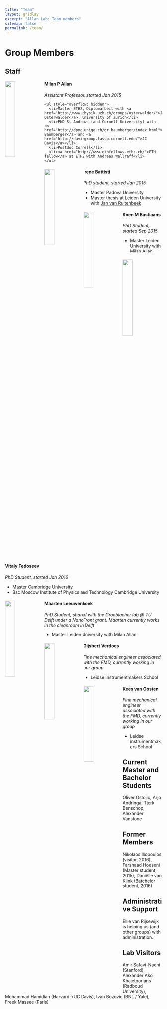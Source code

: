 ```yaml
---
title: "Team"
layout: gridlay
excerpt: "Allan Lab: Team members"
sitemap: false
permalink: /team/
---
```


<h1>Group Members</h1>

<h2>Staff</h2>
<div class="row">
  <div class="col-sm-6 clearfix">
	<img src="{{ site.url }}{{ site.baseurl }}/images/teampic/Milan.png" class="img-responsive" width="25%" style="float: left" />
	<h4>Milan P Allan</h4>
    <p><em>Assistant Professor, started Jan 2015</em></p>
    
	<ul style="overflow: hidden">
	  <li>Master ETHZ, Diplomarbeit with <a href="http://www.physik.uzh.ch/groups/osterwalder/">J Osterwalder</a>, University of Zurich</li>
	  <li>PhD St Andrews (and Cornell University) with <a href="http://dpmc.unige.ch/gr_baumberger/index.html">Felix Baumberger</a> and <a href="http://davisgroup.lassp.cornell.edu/">JC Davis</a></li>
	  <li>Postdoc Cornell</li>
	  <li><a href="http://www.ethfellows.ethz.ch/">ETH fellow</a> at ETHZ with Andreas Wallraff</li>
	</ul>
  </div>

  <div class="col-sm-6 clearfix">
	<img src="{{ site.url }}{{ site.baseurl }}/images/teampic/Irene.jpg" class="img-responsive" width="25%" style="float: left" />
		<h4>Irene Battisti</h4>
<p><em>PhD student, started Jan 2015</em></p>
	<ul style="overflow: hidden">
	  <li>Master Padova University</li>
	  <li>Master thesis at Leiden University with <a href="https://www.physics.leidenuniv.nl/vanruitenbeek">Jan van Ruitenbeek</a></li>
	</ul>
  </div>
</div>

<div class="row">
  <div class="col-sm-6 clearfix">
	<img src="{{ site.url }}{{ site.baseurl }}/images/teampic/Koen.jpg" class="img-responsive" width="25%" style="float: left" />
		<h4>Koen M Bastiaans</h4>
    <p><em>PhD Student, started Sep 2015</em></p>
	<ul style="overflow: hidden">
	  <li>Master Leiden University with Milan Allan</li>
	</ul>
  </div>

  <div class="col-sm-6 clearfix">
	<img src="{{ site.url }}{{ site.baseurl }}/images/teampic/Vitaly.JPG" class="img-responsive" width="25%" style="float: left" />
		<h4>Vitaly Fedoseev</h4>
<p><em>PhD Student, started Jan 2016</em></p>
	<ul style="overflow: hidden">
	  <li>Master Cambridge University</li>
	  <li>Bsc Moscow Institute of Physics and Technology Cambridge University</li>
	</ul>
  </div>
</div>

<div class="row">
  <div class="col-sm-6 clearfix">
	<img src="{{ site.url }}{{ site.baseurl }}/images/teampic/Maarten.png" class="img-responsive" width="25%" style="float: left" />
		<h4>Maarten Leeuwenhoek</h4>
<p><em>PhD Student, shared with the Groeblacher lab @ TU Delft under a NanoFront grant. Maarten currently works in the cleanroom in Delft</em></p>
	<ul style="overflow: hidden">
	  <li>Master Leiden University with Milan Allan</li>
	</ul>
  </div>

  <div class="col-sm-6 clearfix">
	<img src="{{ site.url }}{{ site.baseurl }}/images/teampic/verdoes.jpg" class="img-responsive" width="25%" style="float: left" />
		<h4>Gijsbert Verdoes</h4>
<p><em>Fine mechanical engineer associated with the FMD, currently working in our group</em></p>
	<ul style="overflow: hidden">
	  <li>Leidse instrumentmakers School</li>
	</ul>
  </div>
</div>

<div class="row">
  <div class="col-sm-6 clearfix">
	<img src="{{ site.url }}{{ site.baseurl }}/images/teampic/Kees.jpg" class="img-responsive" width="25%" style="float: left" />
		<h4>Kees van Oosten</h4>
<p><em>Fine mechanical engineer associated with the FMD, currently working in our group</em></p>
	<ul style="overflow: hidden">
	  <li>Leidse instrumentmakers School</li>
	</ul>
  </div>
</div>

<h2>Current Master and Bachelor Students</h2>
<p>Oliver Ostojic, Arjo Andringa,  Tjerk Benschop, Alexander Vanstone</p>

<h2>Former Members</h2>
<p>Nikolaos Iliopoulos (visitor, 2016), Farshaad Hoeseni (Master student, 2015), Daniëlle van Klink (Batchelor student, 2016)</p>

<h2>Administrative Support</h2>
<p>Ellie van Rijsewijk <Rijsewijk@Physics.LeidenUniv.nl> is helping us (and other groups) with administration.</p>

<h2>Lab Visitors</h2>
<p>Amir Safavi-Naeni (Stanford), Alexander Ako Khajetoorians (Radboud University), Mohammad Hamidian (Harvard->UC Davis), Ivan Bozovic (BNL / Yale), Freek Massee (Paris)</p>

